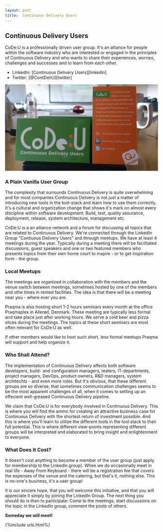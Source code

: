 ```yaml
---
layout: post
title:  Continuous Delivery Users
---
```

## Continuous Delivery Users

CoDe:U  is a professionally driven user group. It's an alliance for people within the software industry who are interested or engaged in the principles of Continuous Delivery and who wants to share their experiences, worries, challenges and successes and to learn from each other.

* LinkedIn: [Continuous Delivery Users][linkedin]
* Twitter: [@ContDeliU][twitter]

<div class="stdcenter"><img src="/images/codeu-biz.jpg"/></div>

### A Plain Vanilla User Group
The complexity that surrounds Continuous Delivery is quite overwhelming and for most companies Continuous Delivery is not just a matter of introducing new tools in the tool-stack and learn how to use them correctly. It's a cultural and organization change that shows it's mark on almost  every discipline within software development: Build, test, quality assurance, deployment, release, system architecture, management etc.

CoDe:U  is a an alliance network and a forum for discussing all topics that are related to Continuous Delivery. We're connected through the LinkedIn Group "Contiuous Delivery Users" and through meetups. We have at least 4 meetings during the year. Typically during a meeting there will be facilitated discussions, guest speakers and one or two featured members who presents topics from their own home court to inspire - or to get inspiration form - the group. 

### Local Meetups
The meetings are organized in collaboration with the members and the venue switch between meetings, sometimes hosted by one of the members and othe times in rented facilities. The idea is that there will be a meeting near you - where ever you are.

Praqma is also hosting short 1-2 hours seminars every month at the office Praqmaplex in Allerød, Denmark. These meeting are typically less formal and take place just after working hours. We serve a cold beer and pizza slices during the meetings. The topics at these short seminars are most often relevant for CoDe:U as well.

If other members would like to host such short, less formal meetups Praqma will support and help organize it.  

### Who Shall Attend?
The implementation of Continuous Delivery affects both software developers, build- and configuration managers, testers, IT-departments, project managers, DevOps, product owners, R&D managers, system architechts - and even more roles. But it's obvious, that these different groups are so diverse, that sometimes communication challenges seems to be the most apparent challenges of all, when it comes to setting up an effecient well-greased Continuous Delivery pipeline.

We claim that CoDe:U is for everybody involved in Continuous Delivery. This is where you will find the ammo for creating an attractive business case for Continuous Delivery with the shortest return of investment possible.  And this is where you'll learn to utilize the different tools in the tool stack to their full potential. This is where different view-points representing different groups will be interpreted and elaborated to bring insight and enlightenment to everyone.

### What Does It Cost?
It doesn't cost anything to become a member of the user group (just apply for membership to the LinkedIn group). When we do occasionally meet in real life - Away From Keyboard - there will be a registration fee that covers the expenses of the venue and the catering, but that's it, nothing else. This is no-one's business, it's a user group! 

It is our sincere hope, that you will welcome this initiative, and that you will appreciate it simply by joining the LinkedIn Group. The next thing you should do is then to participate: Come to the meetings, start discussions on the topic in the LinkedIn group, comment the posts of others.

__Someday we will meet!__


{%include urls.html%} 